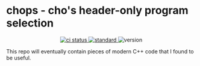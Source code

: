 # chops - cho's header-only program selection

<p align="center">
  <a href="https://travis-ci.com/thumpro/chops">
    <img src="https://travis-ci.com/thumpro/chops.svg?branch=master" alt="ci status"/>
  </a>
  <a href="https://en.wikipedia.org/wiki/C%2B%2B17">
    <img src="https://img.shields.io/badge/C%2B%2B-17-blue.svg" alt="standard"/>
  </a>
  <img src="https://img.shields.io/badge/version-alpha-blue.svg?cacheSeconds=2592000" alt="version"/>
</p>

This repo will eventually contain pieces of modern C++ code that I found to be useful.